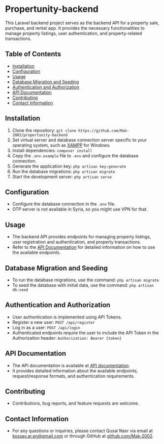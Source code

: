 # Propertunity-backend

This Laravel backend project serves as the backend API for a property sale, purchase, and rental app. It provides the necessary functionalities to manage property listings, user authentication, and property-related transactions.

## Table of Contents
- [Installation](#installation)
- [Configuration](#configuration)
- [Usage](#usage)
- [Database Migration and Seeding](#database-migration-and-seeding)
- [Authentication and Authorization](#authentication-and-authorization)
- [API Documentation](#api-documentation)
- [Contributing](#contributing)
- [Contact Information](#contact-information)

## Installation
1. Clone the repository: `git clone https://github.com/Mak-2002/propertunity-backend`
2. Set virtual server and database connection server specific to your operating system, such as [XAMPP](https://www.apachefriends.org/download.html) for Windows.
3. Install dependencies: `composer install`
4. Copy the `.env.example` file to `.env` and configure the database connection.
5. Generate the application key: `php artisan key:generate`
6. Run the database migrations: `php artisan migrate`
7. Start the development server: `php artisan serve`

## Configuration
- Configure the database connection in the `.env` file.
- OTP server is not available in Syria, so you might use VPN for that.

## Usage
- The backend API provides endpoints for managing property listings, user registration and authentication, and property transactions.
- Refer to the [API Documentation](#api-documentation) for detailed information on how to use the available endpoints.

## Database Migration and Seeding
- To run the database migrations, use the command: `php artisan migrate`
- To seed the database with initial data, use the command: `php artisan db:seed`

## Authentication and Authorization
- User authentication is implemented using API Tokens.
- Register a new user: `POST /api/register`
- Log in as a user: `POST /api/login`
- Authenticated endpoints require the user to include the API Token in the Authorization header: `Authorization: Bearer {token}`

## API Documentation
- The API documentation is available at [API documentation](https://mak-2002.github.io/docs/).
- It provides detailed information about the available endpoints, request/response formats, and authentication requirements.

## Contributing
- Contributions, bug reports, and feature requests are welcome.

## Contact Information
- For any questions or inquiries, please contact Qusai Nasr via email at kossay.ar.en@gmail.com or through GitHub at [github.com/Mak-2002](https://github.com/Mak-2002).
